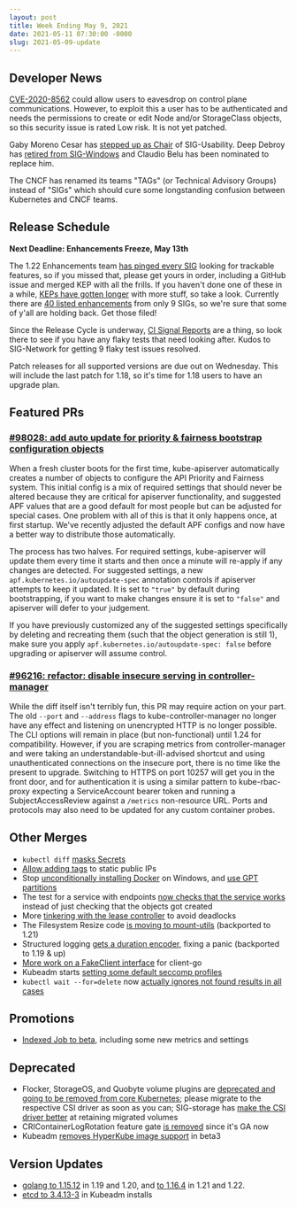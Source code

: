 ```yaml
---
layout: post
title: Week Ending May 9, 2021
date: 2021-05-11 07:30:00 -0000
slug: 2021-05-09-update
---
```


## Developer News

[CVE-2020-8562](https://github.com/kubernetes/kubernetes/issues/101493) could allow users to eavesdrop on control plane communications.  However, to exploit this a user has to be authenticated and needs the permissions to create or edit Node and/or StorageClass objects, so this security issue is rated Low risk.  It is not yet patched.

Gaby Moreno Cesar has [stepped up as Chair](https://groups.google.com/g/kubernetes-dev/c/XsLE87VlAuI) of SIG-Usability. Deep Debroy has [retired from SIG-Windows](https://groups.google.com/g/kubernetes-dev/c/BuRQjrpumww) and Claudio Belu has been nominated to replace him.

The CNCF has renamed its teams "TAGs" (or Technical Advisory Groups) instead of "SIGs" which should cure some longstanding confusion between Kubernetes and CNCF teams.

## Release Schedule

**Next Deadline: Enhancements Freeze, May 13th**

The 1.22 Enhancements team [has pinged every SIG](https://groups.google.com/g/kubernetes-dev/c/eYNrrfxtPd0) looking for trackable features, so if you missed that, please get yours in order, including a GitHub issue and merged KEP with all the frills. If you haven't done one of these in a while, [KEPs have gotten longer](https://github.com/kubernetes/enhancements/tree/master/keps/NNNN-kep-template) with more stuff, so take a look.  Currently there are [40 listed enhancements](https://bit.ly/k8s122-enhancements) from only 9 SIGs, so we're sure that some of y'all are holding back.  Get those filed!

Since the Release Cycle is underway, [CI Signal Reports](https://groups.google.com/g/kubernetes-dev/c/jBzOPaKPT88) are a thing, so look there to see if you have any flaky tests that need looking after.  Kudos to SIG-Network for getting 9 flaky test issues resolved.

Patch releases for all supported versions are due out on Wednesday.  This will include the last patch for 1.18, so it's time for 1.18 users to have an upgrade plan.

## Featured PRs

### [#98028: add auto update for priority & fairness bootstrap configuration objects](https://github.com/kubernetes/kubernetes/pull/98028)

When a fresh cluster boots for the first time, kube-apiserver automatically creates a number of objects to configure the API Priority and Fairness system. This initial config is a mix of required settings that should never be altered because they are critical for apiserver functionality, and suggested APF values that are a good default for most people but can be adjusted for special cases. One problem with all of this is that it only happens once, at first startup. We've recently adjusted the default APF configs and now have a better way to distribute those automatically.

The process has two halves. For required settings, kube-apiserver will update them every time it starts and then once a minute will re-apply if any changes are detected. For suggested settings, a new `apf.kubernetes.io/autoupdate-spec` annotation controls if apiserver attempts to keep it updated. It is set to `"true"` by default during bootstrapping, if you want to make changes ensure it is set to `"false"` and apiserver will defer to your judgement.

If you have previously customized any of the suggested settings specifically by deleting and recreating them (such that the object generation is still 1), make sure you apply `apf.kubernetes.io/autoupdate-spec: false` before upgrading or apiserver will assume control.

### [#96216: refactor: disable insecure serving in controller-manager](https://github.com/kubernetes/kubernetes/pull/96216)

While the diff itself isn't terribly fun, this PR may require action on your part. The old `--port` and `--address` flags to kube-controller-manager no longer have any effect and listening on unencrypted HTTP is no longer possible. The CLI options will remain in place (but non-functional) until 1.24 for compatibility. However, if you are scraping metrics from controller-manager and were taking an understandable-but-ill-advised shortcut and using unauthenticated connections on the insecure port, there is no time like the present to upgrade. Switching to HTTPS on port 10257 will get you in the front door, and for authentication it is using a similar pattern to kube-rbac-proxy expecting a ServiceAccount bearer token and running a SubjectAccessReview against a `/metrics` non-resource URL. Ports and protocols may also need to be updated for any custom container probes.

## Other Merges

* `kubectl diff` [masks Secrets](https://github.com/kubernetes/kubernetes/pull/96084)
* [Allow adding tags](https://github.com/kubernetes/kubernetes/pull/101752) to static public IPs
* Stop [unconditionally installing Docker](https://github.com/kubernetes/kubernetes/pull/101747) on Windows, and [use GPT partitions](https://github.com/kubernetes/kubernetes/pull/101412)
* The test for a service with endpoints [now checks that the service works](https://github.com/kubernetes/kubernetes/pull/101709) instead of just checking that the objects got created
* More [tinkering with the lease controller](https://github.com/kubernetes/kubernetes/pull/101652) to avoid deadlocks
* The Filesystem Resize code [is moving to mount-utils](https://github.com/kubernetes/kubernetes/pull/99223) (backported to 1.21)
* Structured logging [gets a duration encoder](https://github.com/kubernetes/kubernetes/pull/101159), fixing a panic (backported to 1.19 & up)
* [More work on a FakeClient interface](https://github.com/kubernetes/kubernetes/pull/100940) for client-go
* Kubeadm starts [setting some default seccomp profiles](https://github.com/kubernetes/kubernetes/pull/100234)
* `kubectl wait --for=delete` now [actually ignores not found results in all cases](https://github.com/kubernetes/kubernetes/pull/96702)

## Promotions

* [Indexed Job to beta](https://github.com/kubernetes/kubernetes/pull/101292), including some new metrics and settings

## Deprecated

* Flocker, StorageOS, and Quobyte volume plugins are [deprecated and going to be removed from core Kubernetes](https://github.com/kubernetes/kubernetes/pull/101773); please migrate to the respective CSI driver as soon as you can; SIG-storage has [make the CSI driver better](https://github.com/kubernetes/kubernetes/pull/101737) at retaining migrated volumes
* CRIContainerLogRotation feature gate [is removed](https://github.com/kubernetes/kubernetes/pull/101578) since it's GA now
* Kubeadm [removes HyperKube image support](https://github.com/kubernetes/kubernetes/pull/101537) in beta3

## Version Updates

* [golang to 1.15.12](https://github.com/kubernetes/kubernetes/pull/101846) in 1.19 and 1.20, and [to 1.16.4](https://github.com/kubernetes/kubernetes/pull/101811) in 1.21 and 1.22.
* [etcd to 3.4.13-3](https://github.com/kubernetes/kubernetes/pull/100612) in Kubeadm installs
